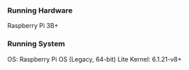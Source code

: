 ### Running Hardware

Raspberry Pi 3B+

### Running System

OS: Raspberry Pi OS (Legacy, 64-bit) Lite
Kernel: 6.1.21-v8+
